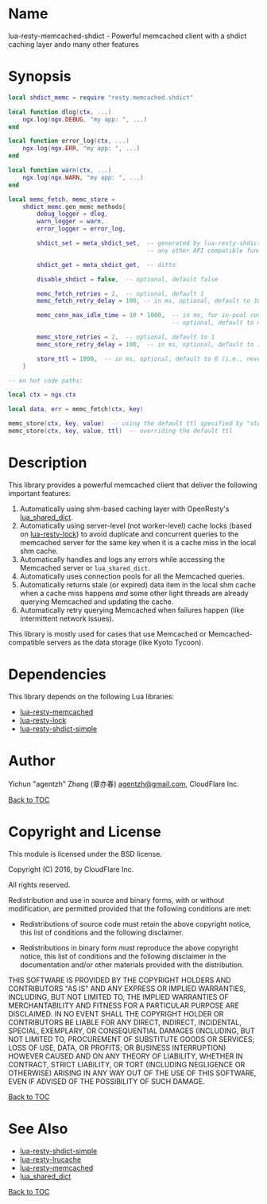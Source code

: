 Name
====

lua-resty-memcached-shdict - Powerful memcached client with a shdict caching layer ando many other features

Synopsis
========

```lua
local shdict_memc = require "resty.memcached.shdict"

local function dlog(ctx, ...)
    ngx.log(ngx.DEBUG, "my app: ", ...)
end

local function error_log(ctx, ...)
    ngx.log(ngx.ERR, "my app: ", ...)
end

local function warn(ctx, ...)
    ngx.log(ngx.WARN, "my app: ", ...)
end

local memc_fetch, memc_store =
    shdict_memc.gen_memc_methods{
        debug_logger = dlog,
        warn_logger = warn,
        error_logger = error_log,

        shdict_set = meta_shdict_set,  -- generated by lua-resty-shdict-simple or
                                       -- any other API compatible function factories

        shdict_get = meta_shdict_get,  -- ditto

        disable_shdict = false,  -- optional, default false

        memc_fetch_retries = 2,  -- optional, default 1
        memc_fetch_retry_delay = 100, -- in ms, optional, default to 100 (ms)

        memc_conn_max_idle_time = 10 * 1000,  -- in ms, for in-pool connections,
                                              -- optional, default to nil

        memc_store_retries = 2,  -- optional, default to 1
        memc_store_retry_delay = 100,  -- in ms, optional, default to 100 (ms)

        store_ttl = 1000,  -- in ms, optional, default to 0 (i.e., never expires)
    }

-- on hot code paths:

local ctx = ngx.ctx

local data, err = memc_fetch(ctx, key)

memc_store(ctx, key, value)  -- using the default ttl specified by "store_ttl"
memc_store(ctx, key, value, ttl)  -- overriding the default ttl
```

Description
===========

This library provides a powerful memcached client that deliver the following important features:

1. Automatically using shm-based caching layer with OpenResty's [lua_shared_dict](https://github.com/openresty/lua-nginx-module#lua_shared_dict).
1. Automatically using server-level (not worker-level) cache locks (based on
[lua-resty-lock](https://github.com/openresty/lua-resty-lock)) to avoid duplicate and concurrent
queries to the memcached server for the same key when it is a cache miss in the local shm cache.
1. Automatically handles and logs any errors while accessing the Memcached server or `lua_shared_dict`.
1. Automatically uses connection pools for all the Memcached queries.
1. Automatically returns stale (or expired) data item in the local shm cache when a cache miss happens
*and* some other light threads are already querying Memcached and updating the cache.
1. Automatically retry querying Memcached when failures happen (like intermittent network issues).

This library is mostly used for cases that use Memcached or Memcached-compatible servers as the
data storage (like Kyoto Tycoon).

Dependencies
============

This library depends on the following Lua libraries:

* [lua-resty-memcached](https://github.com/openresty/lua-resty-memcached)
* [lua-resty-lock](https://github.com/openresty/lua-resty-lock)
* [lua-resty-shdict-simple](https://github.com/openresty/lua-resty-shdict-simple)


Author
======

Yichun "agentzh" Zhang (章亦春) <agentzh@gmail.com>, CloudFlare Inc.

[Back to TOC](#table-of-contents)

Copyright and License
=====================

This module is licensed under the BSD license.

Copyright (C) 2016, by CloudFlare Inc.

All rights reserved.

Redistribution and use in source and binary forms, with or without modification, are permitted provided that the following conditions are met:

* Redistributions of source code must retain the above copyright notice, this list of conditions and the following disclaimer.

* Redistributions in binary form must reproduce the above copyright notice, this list of conditions and the following disclaimer in the documentation and/or other materials provided with the distribution.

THIS SOFTWARE IS PROVIDED BY THE COPYRIGHT HOLDERS AND CONTRIBUTORS "AS IS" AND ANY EXPRESS OR IMPLIED WARRANTIES, INCLUDING, BUT NOT LIMITED TO, THE IMPLIED WARRANTIES OF MERCHANTABILITY AND FITNESS FOR A PARTICULAR PURPOSE ARE DISCLAIMED. IN NO EVENT SHALL THE COPYRIGHT HOLDER OR CONTRIBUTORS BE LIABLE FOR ANY DIRECT, INDIRECT, INCIDENTAL, SPECIAL, EXEMPLARY, OR CONSEQUENTIAL DAMAGES (INCLUDING, BUT NOT LIMITED TO, PROCUREMENT OF SUBSTITUTE GOODS OR SERVICES; LOSS OF USE, DATA, OR PROFITS; OR BUSINESS INTERRUPTION) HOWEVER CAUSED AND ON ANY THEORY OF LIABILITY, WHETHER IN CONTRACT, STRICT LIABILITY, OR TORT (INCLUDING NEGLIGENCE OR OTHERWISE) ARISING IN ANY WAY OUT OF THE USE OF THIS SOFTWARE, EVEN IF ADVISED OF THE POSSIBILITY OF SUCH DAMAGE.

[Back to TOC](#table-of-contents)

See Also
========

* [lua-resty-shdict-simple](https://github.com/openresty/lua-resty-shdict-simple)
* [lua-resty-lrucache](https://github.com/openresty/lua-resty-lrucache)
* [lua-resty-memcached](https://github.com/openresty/lua-resty-memcached)
* [lua_shared_dict](https://github.com/openresty/lua-nginx-module#lua_shared_dict)

[Back to TOC](#table-of-contents)

